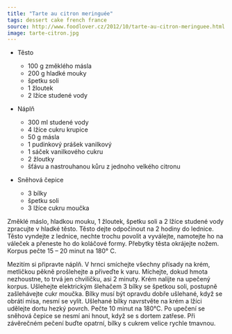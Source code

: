 ```yaml
---
title: "Tarte au citron meringuée"
tags: dessert cake french france
source: http://www.foodlover.cz/2012/10/tarte-au-citron-meringuee.html
image: tarte-citron.jpg
---
```

* Těsto
  * 100 g změklého másla
  * 200 g hladké mouky
  * špetku soli
  * 1 žloutek
  * 2 lžíce studené vody

* Náplň
  * 300 ml studené vody
  * 4 lžíce cukru krupice
  * 50 g másla
  * 1 pudinkový prášek vanilkový
  * 1 sáček vanilkového cukru
  * 2 žloutky
  * šťávu a nastrouhanou kůru z jednoho velkého citronu

* Sněhová čepice
  * 3 bílky
  * špetku soli
  * 3 lžíce cukru moučka

Změklé máslo, hladkou mouku, 1 žloutek, špetku soli a 2 lžíce studené vody zpracujte v hladké těsto. Těsto dejte odpočinout na 2 hodiny do lednice. Těsto vyndejte z lednice, nechte trochu povolit a vyválejte, namotejte ho na váleček a přeneste ho do koláčové formy. Přebytky těsta okrájejte nožem. Korpus pečte 15 – 20 minut na 180° C.

Mezitím si připravte náplň. V hrnci smíchejte všechny přísady na krém, metličkou pěkně prošlehejte a přiveďte k varu. Míchejte, dokud hmota nezhoustne, to trvá jen chviličku, asi 2 minuty. Krém nalijte na upečený korpus. Ušlehejte elektrickým šlehačem 3 bílky se špetkou soli, postupně zašlehávejte cukr moučka. Bílky musí být opravdu dobře ušlehané, když se obrátí mísa, nesmí se vylít. Ušlehané bílky navrstvěte na krém a lžíci udělejte dortu hezký povrch. Pečte 10 minut na 180°C. Po upečení se sněhová čepice se nesmí ani hnout, když se s dortem zatřese. Při závěrečném pečení buďte opatrní, bílky s cukrem velice rychle tmavnou.
